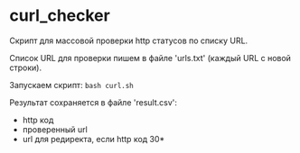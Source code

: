 # curl_checker
Скрипт для массовой проверки http статусов по списку URL.

Список URL для проверки пишем в файле 'urls.txt' (каждый URL с новой строки).

Запускаем скрипт: `bash curl.sh`

Результат сохраняется в файле 'result.csv':
- http код
- проверенный url
- url для редиректа, если http код 30*
